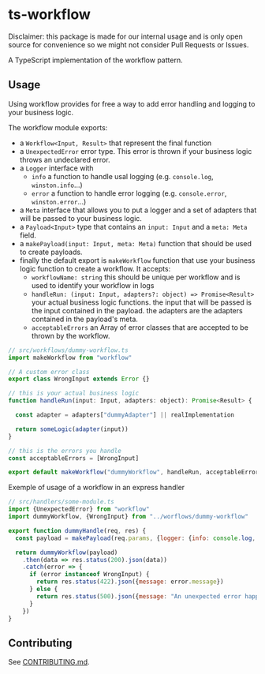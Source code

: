 # ts-workflow

Disclaimer: this package is made for our internal usage and is only open source for convenience so we might not consider Pull Requests or Issues.

A TypeScript implementation of the workflow pattern.

## Usage

Using workflow provides for free a way to add error handling and logging to your business logic.

The workflow module exports:

- a `Workflow<Input, Result>` that represent the final function
- a `UnexpectedError` error type. This error is thrown if your business logic throws an undeclared error.
- a `Logger` interface with
  - `info` a function to handle usal logging (e.g. `console.log`, `winston.info`...)
  - `error` a function to handle error logging (e.g. `console.error`, `winston.error`...)
- a `Meta` interface that allows you to put a logger and a set of adapters that will be passed to your business logic.
- a `Payload<Input>` type that contains an `input: Input` and a `meta: Meta` field.
- a `makePayload(input: Input, meta: Meta)` function that should be used to create payloads.
- finally the default export is `makeWorkflow` function that use your business logic function to create a workflow. It accepts:
  - `workflowName: string` this should be unique per workflow and is used to identify your workflow in logs
  - `handleRun: (input: Input, adapters?: object) => Promise<Result>` your actual business logic functions. the input that will be passed is the input contained in the payload. the adapters are the adapters contained in the payload's meta.
  - `acceptableErrors` an Array of error classes that are accepted to be thrown by the workflow.

```javascript
// src/workflows/dummy-workflow.ts
import makeWorkflow from "workflow"

// A custom error class
export class WrongInput extends Error {}

// this is your actual business logic
function handleRun(input: Input, adapters: object): Promise<Result> {

  const adapter = adapters["dummyAdapter"] || realImplementation

  return someLogic(adapter(input))
}

// this is the errors you handle
const acceptableErrors = [WrongInput]

export default makeWorkflow("dummyWorkflow", handleRun, acceptableErrors)
```

Exemple of usage of a workflow in an express handler

```javascript
// src/handlers/some-module.ts
import {UnexpectedError} from "workflow"
import dummyWorkflow, {WrongInput} from "../worflows/dummy-workflow"

export function dummyHandle(req, res) {
  const payload = makePayload(req.params, {logger: {info: console.log, error: console.error}})

  return dummyWorkflow(payload)
    .then(data => res.status(200).json(data))
    .catch(error => {
      if (error instanceof WrongInput) {
        return res.status(422).json({message: error.message})
      } else {
        return res.status(500).json({message: "An unexpected error happened"})
      }
    })
}
```

## Contributing

See [CONTRIBUTING.md](CONTRIBUTING.md).
